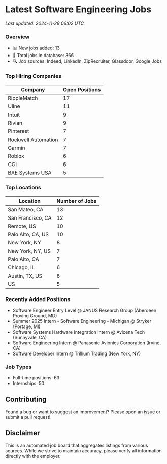 # Latest Software Engineering Jobs
*Last updated: 2024-11-28 06:02 UTC*

### Overview
- 📊 New jobs added: 13
- 💼 Total jobs in database: 366
- 🔍 Job sources: Indeed, LinkedIn, ZipRecruiter, Glassdoor, Google Jobs

### Top Hiring Companies
| Company | Open Positions |
|---------|---------------|
| RippleMatch | 17 |
| Uline | 11 |
| Intuit | 9 |
| Rivian | 9 |
| Pinterest | 7 |
| Rockwell Automation | 7 |
| Garmin | 7 |
| Roblox | 6 |
| CGI | 6 |
| BAE Systems USA | 5 |

### Top Locations
| Location | Number of Jobs |
|----------|---------------|
| San Mateo, CA | 13 |
| San Francisco, CA | 12 |
| Remote, US | 10 |
| Palo Alto, CA, US | 10 |
| New York, NY | 8 |
| New York, NY, US | 7 |
| Palo Alto, CA | 7 |
| Chicago, IL | 6 |
| Austin, TX, US | 6 |
| US | 5 |

### Recently Added Positions
- Software Engineer Entry Level @ JANUS Research Group (Aberdeen Proving Ground, MD)
- Summer 2025 Intern - Software Engineering - Michigan @ Stryker (Portage, MI)
- Software Systems Hardware Integration Intern @ Avicena Tech (Sunnyvale, CA)
- Software Engineering Intern @ Panasonic Avionics Corporation (Irvine, CA)
- Software Developer Intern @ Trillium Trading (New York, NY)

### Job Types
- Full-time positions: 63
- Internships: 50

## Contributing
Found a bug or want to suggest an improvement? Please open an issue or submit a pull request!

## Disclaimer
This is an automated job board that aggregates listings from various sources. While we strive to maintain accuracy, 
please verify all information directly with the employer.
